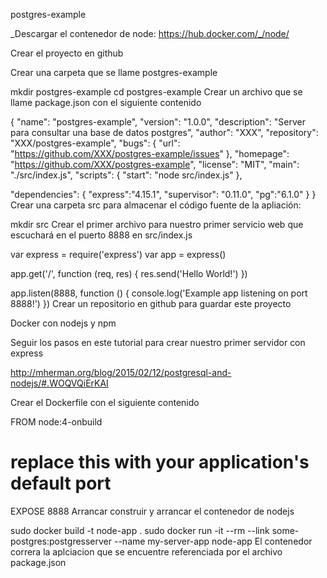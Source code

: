 postgres-example

_Descargar el contenedor de node: https://hub.docker.com/_/node/

Crear el proyecto en github

Crear una carpeta que se llame postgres-example

mkdir postgres-example
cd postgres-example
Crear un archivo que se llame package.json con el siguiente contenido

{
  "name": "postgres-example",
  "version": "1.0.0",
  "description": "Server para consultar una base de datos postgres",
  "author": "XXX",
  "repository": "XXX/postgres-example",
  "bugs": {
    "url": "https://github.com/XXX/postgres-example/issues"
  },
  "homepage": "https://github.com/XXX/postgres-example",
  "license": "MIT",
  "main": "./src/index.js",
  "scripts": {
    "start": "node src/index.js"
  },

  "dependencies": {
    "express":"4.15.1",
    "supervisor": "0.11.0",
    "pg":"6.1.0"
  }
}
Crear una carpeta src para almacenar el código fuente de la apliación:

mkdir src
Crear el primer archivo para nuestro primer servicio web que escuchará en el puerto 8888 en src/index.js

var express = require('express')
var app = express()

app.get('/', function (req, res) {
  res.send('Hello World!')
})

app.listen(8888, function () {
  console.log('Example app listening on port 8888!')
})
Crear un repositorio en github para guardar este proyecto

Docker con nodejs y npm

Seguir los pasos en este tutorial para crear nuestro primer servidor con express

http://mherman.org/blog/2015/02/12/postgresql-and-nodejs/#.WOQVQiErKAI

Crear el Dockerfile con el siguiente contenido

FROM node:4-onbuild
# replace this with your application's default port
EXPOSE 8888
Arrancar construir y arrancar el contenedor de nodejs

sudo docker build -t node-app .
sudo docker run -it --rm --link some-postgres:postgresserver --name my-server-app node-app
El contenedor correra la aplciacion que se encuentre referenciada por el archivo package.json
